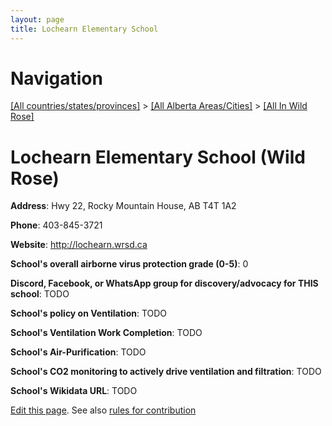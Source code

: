 ```yaml
---
layout: page
title: Lochearn Elementary School
---
```

# Navigation

[[All countries/states/provinces]](../../..) > [[All Alberta Areas/Cities]](../..) > [[All In Wild Rose]](..)

# Lochearn Elementary School (Wild Rose)

**Address**: Hwy 22, Rocky Mountain House, AB T4T 1A2

**Phone**: 403-845-3721

**Website**: <http://lochearn.wrsd.ca>

**School's overall airborne virus protection grade (0-5)**: 0

**Discord, Facebook, or WhatsApp group for discovery/advocacy for THIS school**: TODO

**School's policy on Ventilation**: TODO

**School's Ventilation Work Completion**: TODO

**School's Air-Purification**: TODO

**School's CO2 monitoring to actively drive ventilation and filtration**: TODO

**School's Wikidata URL**: TODO


[Edit this page](https://github.com/ventilate-schools/AB/edit/main/./Wild_Rose/Lochearn_Elementary_School.md). See also [rules for contribution](../../../contribution-rules/)